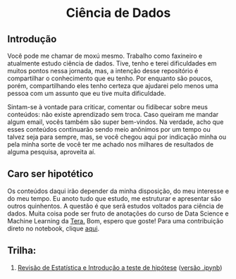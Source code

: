 <h1 align="center">Ciência de Dados</h1>

<p align="center">

## Introdução

Você pode me chamar de moxú mesmo. Trabalho como faxineiro e atualmente estudo ciência de dados. Tive, tenho e terei dificuldades em muitos pontos nessa jornada, mas, a intenção desse repositório é compartilhar o conhecimento que eu tenho. Por enquanto são poucos, porém, compartilhando eles tenho certeza que ajudarei pelo menos uma pessoa com um assunto que eu tive muita dificuldade.

Sintam-se à vontade para criticar, comentar ou fidibecar sobre meus conteúdos: não existe aprendizado sem troca. Caso queiram me mandar algum email, vocês também são super bem-vindos. Na verdade, acho que esses conteúdos continuarão sendo meio anônimos por um tempo ou talvez seja para sempre, mas, se você chegou aqui por indicação minha ou pela minha sorte de você ter me achado nos milhares de resultados de alguma pesquisa, aproveita aí.<p>

## Caro ser hipotético

Os conteúdos daqui irão depender da minha disposição, do meu interesse e do meu tempo. Eu anoto tudo que estudo, me estruturar e apresentar são outros quinhentos. A questão é que serã estudos voltados para ciência de dados. Muita coisa pode ser fruto de anotações do curso de Data Science e Machine Learning da <a href="https://somostera.com/cursos/data-science-machine-learning">Tera.</a> Bom, espero que goste! Para uma contribuição direto no notebook, clique <a href="https://colab.research.google.com/drive/1eFzQyAFFqjc8IkjltZaAjdxWn7RyOgkR?usp=sharing">aqui</a>.

## Trilha:

1. <a href="https://m-oxu.medium.com/testes-de-hip%C3%B3tese-revis%C3%A3o-de-estat%C3%ADstica-e-introdu%C3%A7%C3%A3o-a-testes-de-hip%C3%B3teses-em-python-parte-i-49aef100034a"> Revisão de Estatística e Introdução a teste de hipótese</a> (<a href="https://github.com/m-oxu/ciencia_de_dados/estatistica/teste_de_hipoteses/intro_stats_hyptest.ipynb">versão .ipynb<a/>)
